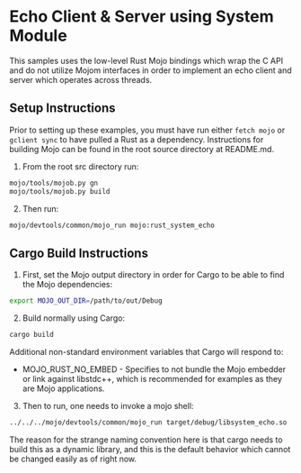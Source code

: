 # Echo Client & Server using System Module

This samples uses the low-level Rust Mojo bindings which wrap the C API and
do not utilize Mojom interfaces in order to implement an echo client and
server which operates across threads.

## Setup Instructions

Prior to setting up these examples, you must have run either `fetch mojo` or
`gclient sync` to have pulled a Rust as a dependency. Instructions for building
Mojo can be found in the root source directory at README.md.

1.  From the root src directory run:

```bash
mojo/tools/mojob.py gn
mojo/tools/mojob.py build
```

2.  Then run:

```bash
mojo/devtools/common/mojo_run mojo:rust_system_echo
```

## Cargo Build Instructions

1.  First, set the Mojo output directory in order for Cargo to be able to find
    the Mojo dependencies:

```bash
export MOJO_OUT_DIR=/path/to/out/Debug
```

2.  Build normally using Cargo:

```bash
cargo build
```

Additional non-standard environment variables that Cargo will respond to:
*   MOJO_RUST_NO_EMBED - Specifies to not bundle the Mojo embedder or link
    against libstdc++, which is recommended for examples as they are Mojo
    applications.

3.  Then to run, one needs to invoke a mojo shell:

```bash
../../../mojo/devtools/common/mojo_run target/debug/libsystem_echo.so
```

The reason for the strange naming convention here is that cargo needs to build
this as a dynamic library, and this is the default behavior which cannot be
changed easily as of right now.
